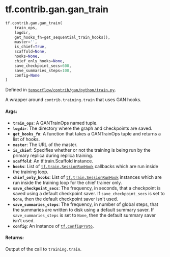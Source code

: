 <div itemscope itemtype="http://developers.google.com/ReferenceObject">
<meta itemprop="name" content="tf.contrib.gan.gan_train" />
<meta itemprop="path" content="Stable" />
</div>

# tf.contrib.gan.gan_train

``` python
tf.contrib.gan.gan_train(
    train_ops,
    logdir,
    get_hooks_fn=get_sequential_train_hooks(),
    master='',
    is_chief=True,
    scaffold=None,
    hooks=None,
    chief_only_hooks=None,
    save_checkpoint_secs=600,
    save_summaries_steps=100,
    config=None
)
```



Defined in [`tensorflow/contrib/gan/python/train.py`](/code/stable/tensorflow/contrib/gan/python/train.py).

A wrapper around `contrib.training.train` that uses GAN hooks.

#### Args:

* <b>`train_ops`</b>: A GANTrainOps named tuple.
* <b>`logdir`</b>: The directory where the graph and checkpoints are saved.
* <b>`get_hooks_fn`</b>: A function that takes a GANTrainOps tuple and returns a list
    of hooks.
* <b>`master`</b>: The URL of the master.
* <b>`is_chief`</b>: Specifies whether or not the training is being run by the primary
    replica during replica training.
* <b>`scaffold`</b>: An tf.train.Scaffold instance.
* <b>`hooks`</b>: List of <a href="../../../tf/train/SessionRunHook.md"><code>tf.train.SessionRunHook</code></a> callbacks which are run inside the
    training loop.
* <b>`chief_only_hooks`</b>: List of <a href="../../../tf/train/SessionRunHook.md"><code>tf.train.SessionRunHook</code></a> instances which are run
    inside the training loop for the chief trainer only.
* <b>`save_checkpoint_secs`</b>: The frequency, in seconds, that a checkpoint is saved
    using a default checkpoint saver. If `save_checkpoint_secs` is set to
    `None`, then the default checkpoint saver isn't used.
* <b>`save_summaries_steps`</b>: The frequency, in number of global steps, that the
    summaries are written to disk using a default summary saver. If
    `save_summaries_steps` is set to `None`, then the default summary saver
    isn't used.
* <b>`config`</b>: An instance of <a href="../../../tf/ConfigProto.md"><code>tf.ConfigProto</code></a>.


#### Returns:

Output of the call to `training.train`.